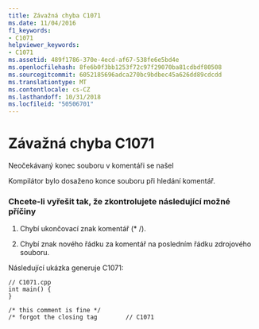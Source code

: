 ```yaml
---
title: Závažná chyba C1071
ms.date: 11/04/2016
f1_keywords:
- C1071
helpviewer_keywords:
- C1071
ms.assetid: 489f1786-370e-4ecd-af67-538fe6e5bd4e
ms.openlocfilehash: 8fe6b0f3bb1253f72c97f29070ba81cdbdf80508
ms.sourcegitcommit: 6052185696adca270bc9bdbec45a626dd89cdcdd
ms.translationtype: MT
ms.contentlocale: cs-CZ
ms.lasthandoff: 10/31/2018
ms.locfileid: "50506701"
---
```

# <a name="fatal-error-c1071"></a>Závažná chyba C1071

Neočekávaný konec souboru v komentáři se našel

Kompilátor bylo dosaženo konce souboru při hledání komentář.

### <a name="to-fix-by-checking-the-following-possible-causes"></a>Chcete-li vyřešit tak, že zkontrolujete následující možné příčiny

1. Chybí ukončovací znak komentář (* /).

1. Chybí znak nového řádku za komentář na posledním řádku zdrojového souboru.

Následující ukázka generuje C1071:

```
// C1071.cpp
int main() {
}

/* this comment is fine */
/* forgot the closing tag        // C1071
```